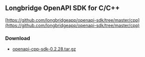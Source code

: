 ## Longbridge OpenAPI SDK for C/C++

[https://github.com/longbridgeapp/openapi-sdk/tree/master/cpp](https://github.com/longbridgeapp/openapi-sdk/tree/master/cpp)

### Download

- [openapi-cpp-sdk-0.2.28.tar.gz](https://static.lbkrs.com/openapi-sdk/openapi-cpp-sdk-0.2.28.tar.gz)
